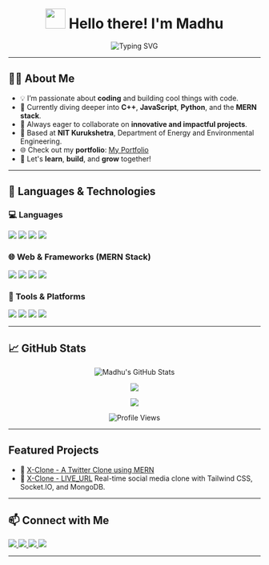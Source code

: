 <h1 align="center">
  <img src="https://em-content.zobj.net/thumbs/120/twitter/322/waving-hand_1f44b.png" width="40" style="display: inline;" />
  Hello there! I'm Madhu
</h1>


<p align="center">
  <img src="https://readme-typing-svg.herokuapp.com?font=Fira+Code&size=25&pause=1000&center=true&vCenter=true&width=435&lines=Code.+Create.+Collaborate.;Passionate+Programmer;NIT+Kurukshetra+Student" alt="Typing SVG" />
</p>

---

## 👨‍💻 About Me

- 💡 I’m passionate about **coding** and building cool things with code.
- 🌱 Currently diving deeper into **C++**, **JavaScript**, **Python**, and the **MERN stack**.
- 💬 Always eager to collaborate on **innovative and impactful projects**.
- 🏫 Based at **NIT Kurukshetra**, Department of Energy and Environmental Engineering.
- 🌐 Check out my **portfolio**: [My Portfolio](https://portfolio-dusky-nine-83.vercel.app/)
- 🤝 Let's **learn**, **build**, and **grow** together!


---

## 🚀 Languages & Technologies

### 💻 Languages

<p>
  <img src="https://img.shields.io/badge/C++-00599C?style=for-the-badge&logo=cplusplus&logoColor=white" />
  <img src="https://img.shields.io/badge/C-276DC3?style=for-the-badge&logo=c&logoColor=white" />
  <img src="https://img.shields.io/badge/Python-3776AB?style=for-the-badge&logo=python&logoColor=white" />
  <img src="https://img.shields.io/badge/JavaScript-F7DF1E?style=for-the-badge&logo=javascript&logoColor=black" />
</p>

### 🌐 Web & Frameworks (MERN Stack)

<p>
  <img src="https://img.shields.io/badge/MongoDB-4EA94B?style=for-the-badge&logo=mongodb&logoColor=white" />
  <img src="https://img.shields.io/badge/Express.js-000000?style=for-the-badge&logo=express&logoColor=white" />
  <img src="https://img.shields.io/badge/React-61DAFB?style=for-the-badge&logo=react&logoColor=black" />
  <img src="https://img.shields.io/badge/Node.js-339933?style=for-the-badge&logo=node.js&logoColor=white" />
</p>

### 🧰 Tools & Platforms

<p>
  <img src="https://img.shields.io/badge/Git-F05032?style=for-the-badge&logo=git&logoColor=white" />
  <img src="https://img.shields.io/badge/GitHub-181717?style=for-the-badge&logo=github&logoColor=white" />
  <img src="https://img.shields.io/badge/VS%20Code-007ACC?style=for-the-badge&logo=visual-studio-code&logoColor=white" />
  <img src="https://img.shields.io/badge/Postman-FF6C37?style=for-the-badge&logo=postman&logoColor=white" />
</p>

---

## 📈 GitHub Stats

<p align="center">
  <img src="https://github-readme-stats.vercel.app/api?username=madhu9613&show_icons=true&theme=radical" alt="Madhu's GitHub Stats" />
</p>

<p align="center">
  <img src="https://github-readme-streak-stats.herokuapp.com/?user=madhu9613&theme=radical" />
</p>

<p align="center">
  <img src="https://github-readme-stats.vercel.app/api/top-langs/?username=madhu9613&layout=compact&theme=radical" />
</p>

<p align="center">
  <img src="https://komarev.com/ghpvc/?username=madhu9613&style=for-the-badge&color=brightgreen" alt="Profile Views" />
</p>

---

## Featured Projects

- 🔗 [X-Clone - A Twitter Clone using MERN](https://github.com/madhu9613/Twitter_Clone)
- 🔗 [X-Clone - LIVE_URL](https://twitter-clone-hscd.onrender.com)
  Real-time social media clone with Tailwind CSS, Socket.IO, and MongoDB.

---

## 📫 Connect with Me

<p>
  <a href="https://github.com/madhu9613">
    <img src="https://img.shields.io/badge/GitHub-100000?style=for-the-badge&logo=github&logoColor=white" />
  </a>
  <a href="mailto:rajkhowamadhujya0@gmail.com">
    <img src="https://img.shields.io/badge/Email-D14836?style=for-the-badge&logo=gmail&logoColor=white" />
  </a>
  <a href="https://www.linkedin.com/in/madhujya-rajkhowa-a73927281">
    <img src="https://img.shields.io/badge/LinkedIn-0A66C2?style=for-the-badge&logo=linkedin&logoColor=white" />
  </a>
  <a href="https://portfolio-dusky-nine-83.vercel.app/">
    <img src="https://img.shields.io/badge/Portfolio-FF7F50?style=for-the-badge&logo=website&logoColor=white" />
  </a>
</p>


---
